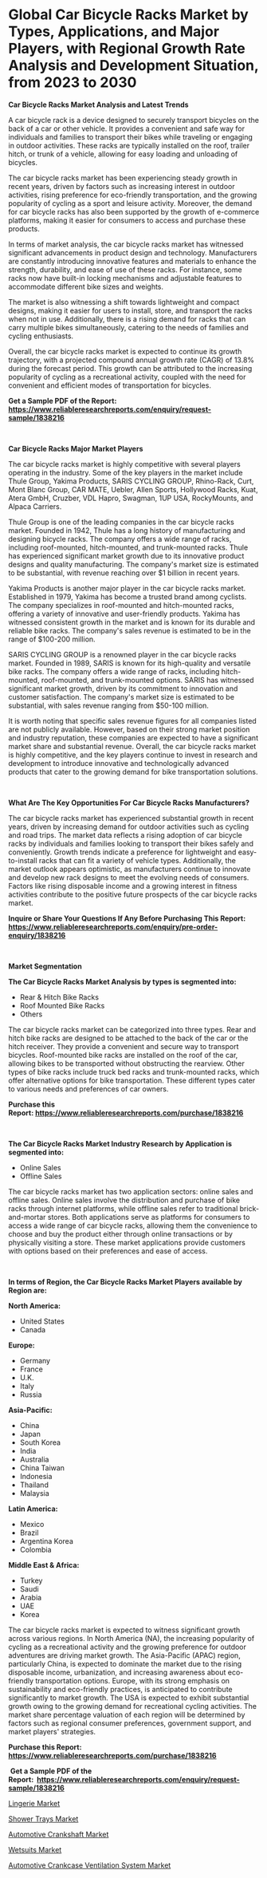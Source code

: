 <p><h1>Global Car Bicycle Racks Market by Types, Applications, and Major Players, with Regional Growth Rate Analysis and Development Situation, from 2023 to 2030</h1></p><p><strong>Car Bicycle Racks Market Analysis and Latest Trends</strong></p>
<p><p>A car bicycle rack is a device designed to securely transport bicycles on the back of a car or other vehicle. It provides a convenient and safe way for individuals and families to transport their bikes while traveling or engaging in outdoor activities. These racks are typically installed on the roof, trailer hitch, or trunk of a vehicle, allowing for easy loading and unloading of bicycles.</p><p>The car bicycle racks market has been experiencing steady growth in recent years, driven by factors such as increasing interest in outdoor activities, rising preference for eco-friendly transportation, and the growing popularity of cycling as a sport and leisure activity. Moreover, the demand for car bicycle racks has also been supported by the growth of e-commerce platforms, making it easier for consumers to access and purchase these products.</p><p>In terms of market analysis, the car bicycle racks market has witnessed significant advancements in product design and technology. Manufacturers are constantly introducing innovative features and materials to enhance the strength, durability, and ease of use of these racks. For instance, some racks now have built-in locking mechanisms and adjustable features to accommodate different bike sizes and weights.</p><p>The market is also witnessing a shift towards lightweight and compact designs, making it easier for users to install, store, and transport the racks when not in use. Additionally, there is a rising demand for racks that can carry multiple bikes simultaneously, catering to the needs of families and cycling enthusiasts. </p><p>Overall, the car bicycle racks market is expected to continue its growth trajectory, with a projected compound annual growth rate (CAGR) of 13.8% during the forecast period. This growth can be attributed to the increasing popularity of cycling as a recreational activity, coupled with the need for convenient and efficient modes of transportation for bicycles.</p></p>
<p><strong>Get a Sample PDF of the Report:&nbsp; <a href="https://www.reliableresearchreports.com/enquiry/request-sample/1838216">https://www.reliableresearchreports.com/enquiry/request-sample/1838216</a></strong></p>
<p>&nbsp;</p>
<p><strong>Car Bicycle Racks Major Market Players</strong></p>
<p><p>The car bicycle racks market is highly competitive with several players operating in the industry. Some of the key players in the market include Thule Group, Yakima Products, SARIS CYCLING GROUP, Rhino-Rack, Curt, Mont Blanc Group, CAR MATE, Uebler, Allen Sports, Hollywood Racks, Kuat, Atera GmbH, Cruzber, VDL Hapro, Swagman, 1UP USA, RockyMounts, and Alpaca Carriers.</p><p>Thule Group is one of the leading companies in the car bicycle racks market. Founded in 1942, Thule has a long history of manufacturing and designing bicycle racks. The company offers a wide range of racks, including roof-mounted, hitch-mounted, and trunk-mounted racks. Thule has experienced significant market growth due to its innovative product designs and quality manufacturing. The company's market size is estimated to be substantial, with revenue reaching over $1 billion in recent years.</p><p>Yakima Products is another major player in the car bicycle racks market. Established in 1979, Yakima has become a trusted brand among cyclists. The company specializes in roof-mounted and hitch-mounted racks, offering a variety of innovative and user-friendly products. Yakima has witnessed consistent growth in the market and is known for its durable and reliable bike racks. The company's sales revenue is estimated to be in the range of $100-200 million.</p><p>SARIS CYCLING GROUP is a renowned player in the car bicycle racks market. Founded in 1989, SARIS is known for its high-quality and versatile bike racks. The company offers a wide range of racks, including hitch-mounted, roof-mounted, and trunk-mounted options. SARIS has witnessed significant market growth, driven by its commitment to innovation and customer satisfaction. The company's market size is estimated to be substantial, with sales revenue ranging from $50-100 million.</p><p>It is worth noting that specific sales revenue figures for all companies listed are not publicly available. However, based on their strong market position and industry reputation, these companies are expected to have a significant market share and substantial revenue. Overall, the car bicycle racks market is highly competitive, and the key players continue to invest in research and development to introduce innovative and technologically advanced products that cater to the growing demand for bike transportation solutions.</p></p>
<p>&nbsp;</p>
<p><strong>What Are The Key Opportunities For Car Bicycle Racks Manufacturers?</strong></p>
<p><p>The car bicycle racks market has experienced substantial growth in recent years, driven by increasing demand for outdoor activities such as cycling and road trips. The market data reflects a rising adoption of car bicycle racks by individuals and families looking to transport their bikes safely and conveniently. Growth trends indicate a preference for lightweight and easy-to-install racks that can fit a variety of vehicle types. Additionally, the market outlook appears optimistic, as manufacturers continue to innovate and develop new rack designs to meet the evolving needs of consumers. Factors like rising disposable income and a growing interest in fitness activities contribute to the positive future prospects of the car bicycle racks market.</p></p>
<p><strong>Inquire or Share Your Questions If Any Before Purchasing This Report: <a href="https://www.reliableresearchreports.com/enquiry/pre-order-enquiry/1838216">https://www.reliableresearchreports.com/enquiry/pre-order-enquiry/1838216</a></strong></p>
<p>&nbsp;</p>
<p><strong>Market Segmentation</strong></p>
<p><strong>The Car Bicycle Racks Market Analysis by types is segmented into:</strong></p>
<p><ul><li>Rear & Hitch Bike Racks</li><li>Roof Mounted Bike Racks</li><li>Others</li></ul></p>
<p><p>The car bicycle racks market can be categorized into three types. Rear and hitch bike racks are designed to be attached to the back of the car or the hitch receiver. They provide a convenient and secure way to transport bicycles. Roof-mounted bike racks are installed on the roof of the car, allowing bikes to be transported without obstructing the rearview. Other types of bike racks include truck bed racks and trunk-mounted racks, which offer alternative options for bike transportation. These different types cater to various needs and preferences of car owners.</p></p>
<p><strong>Purchase this Report:&nbsp;<a href="https://www.reliableresearchreports.com/purchase/1838216">https://www.reliableresearchreports.com/purchase/1838216</a></strong></p>
<p>&nbsp;</p>
<p><strong>The Car Bicycle Racks Market Industry Research by Application is segmented into:</strong></p>
<p><ul><li>Online Sales</li><li>Offline Sales</li></ul></p>
<p><p>The car bicycle racks market has two application sectors: online sales and offline sales. Online sales involve the distribution and purchase of bike racks through internet platforms, while offline sales refer to traditional brick-and-mortar stores. Both applications serve as platforms for consumers to access a wide range of car bicycle racks, allowing them the convenience to choose and buy the product either through online transactions or by physically visiting a store. These market applications provide customers with options based on their preferences and ease of access.</p></p>
<p>&nbsp;</p>
<p><strong>In terms of Region, the Car Bicycle Racks Market Players available by Region are:</strong></p>
<p>
    <p> <strong> North America: </strong>
        <ul>
            <li>United States</li>
            <li>Canada</li>
        </ul>
        </p> 
    <p> <strong> Europe: </strong>
        <ul>
            <li>Germany</li>
            <li>France</li>
            <li>U.K.</li>
            <li>Italy</li>
            <li>Russia</li>
        </ul>
        </p> 
    <p> <strong> Asia-Pacific: </strong>
        <ul>
            <li>China</li>
            <li>Japan</li>
            <li>South Korea</li>
            <li>India</li>
            <li>Australia</li>
            <li>China Taiwan</li>
            <li>Indonesia</li>
            <li>Thailand</li>
            <li>Malaysia</li>
        </ul>
        </p> 
    <p> <strong> Latin America: </strong>
        <ul>
            <li>Mexico</li>
            <li>Brazil</li>
            <li>Argentina Korea</li>
            <li>Colombia</li>
        </ul>
        </p> 
    <p> <strong> Middle East & Africa: </strong>
        <ul>
            <li>Turkey</li>
            <li>Saudi</li>
            <li>Arabia</li>
            <li>UAE</li>
            <li>Korea</li>
        </ul>
    </p>
    </p>
<p><p>The car bicycle racks market is expected to witness significant growth across various regions. In North America (NA), the increasing popularity of cycling as a recreational activity and the growing preference for outdoor adventures are driving market growth. The Asia-Pacific (APAC) region, particularly China, is expected to dominate the market due to the rising disposable income, urbanization, and increasing awareness about eco-friendly transportation options. Europe, with its strong emphasis on sustainability and eco-friendly practices, is anticipated to contribute significantly to market growth. The USA is expected to exhibit substantial growth owing to the growing demand for recreational cycling activities. The market share percentage valuation of each region will be determined by factors such as regional consumer preferences, government support, and market players' strategies.</p></p>
<p><strong>Purchase this Report: <a href="https://www.reliableresearchreports.com/purchase/1838216">https://www.reliableresearchreports.com/purchase/1838216</a></strong></p>
<p>&nbsp;<strong>Get a Sample PDF of the Report:&nbsp;&nbsp;<a href="https://www.reliableresearchreports.com/enquiry/request-sample/1838216">https://www.reliableresearchreports.com/enquiry/request-sample/1838216</a></strong></p>
<p><strong></strong></p>
<p><p><a href="https://medium.com/@dritasmani2022/lingerie-market-size-market-outlook-and-market-forecast-2023-to-2030-ffff4914b651">Lingerie Market</a></p><p><a href="https://medium.com/@alesiabrahimi58/shower-trays-market-insights-into-market-cagr-market-trends-and-growth-strategies-49050b7aa965">Shower Trays Market</a></p><p><a href="https://github.com/AKSHATREPORTPRIME/Market-Research-Report-List-1/blob/main/automotive-crankshaft-market.md">Automotive Crankshaft Market</a></p><p><a href="https://medium.com/@besaosmani1903/wetsuits-market-comprehensive-assessment-by-type-application-and-geography-5ec75938aba5">Wetsuits Market</a></p><p><a href="https://github.com/Chiragrp26/Market-Research-Report-List-1/blob/main/automotive-crankcase-ventilation-system-market.md">Automotive Crankcase Ventilation System Market</a></p></p>